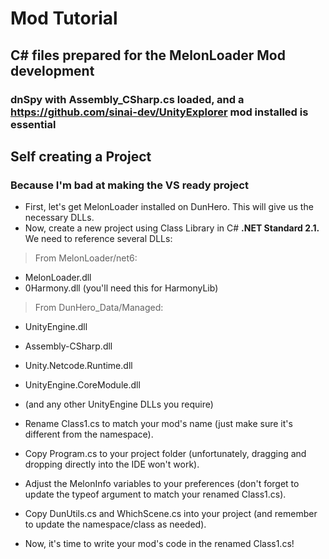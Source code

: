 # Mod Tutorial
## C# files prepared for the MelonLoader Mod development
### dnSpy with Assembly_CSharp.cs loaded, and a https://github.com/sinai-dev/UnityExplorer mod installed is essential

## Self creating a Project
### Because I'm bad at making the VS ready project

- First, let's get MelonLoader installed on DunHero. This will give us the necessary DLLs.
- Now, create a new project using Class Library in C# __.NET Standard 2.1.__
We need to reference several DLLs:

> From MelonLoader/net6:
- MelonLoader.dll
- 0Harmony.dll (you'll need this for HarmonyLib)
> From DunHero_Data/Managed:
- UnityEngine.dll
- Assembly-CSharp.dll
- Unity.Netcode.Runtime.dll
- UnityEngine.CoreModule.dll
- (and any other UnityEngine DLLs you require)

- Rename Class1.cs to match your mod's name (just make sure it's different from the namespace).
- Copy Program.cs to your project folder (unfortunately, dragging and dropping directly into the IDE won't work).
- Adjust the MelonInfo variables to your preferences (don't forget to update the typeof argument to match your renamed Class1.cs).
- Copy DunUtils.cs and WhichScene.cs into your project (and remember to update the namespace/class as needed).
- Now, it's time to write your mod's code in the renamed Class1.cs!

